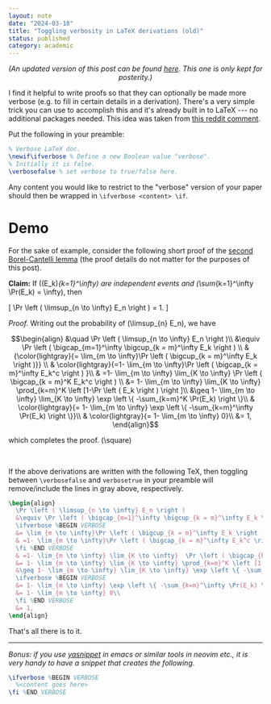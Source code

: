 ```yaml
---
layout: note 
date: "2024-03-18" 
title: "Toggling verbosity in LaTeX derivations (old)"
status: published
category: academic
---
```


<center><em>(An updated version of this post can be found <a href="/blogposts/toggling-verbosity-latex">here</a>. This one is only kept for posterity.)</em></center>

$$
\newcommand{\Fcal}{\mathcal{F}}
\newcommand{\RR}{\mathbb{R}}
\newcommand{\EE}{\mathbb{E}}
$$

I find it helpful to write proofs so that they can optionally be made more verbose (e.g. to fill in certain details in a derivation). There's a very simple trick you can use to accomplish this and it's already built in to LaTeX --- no additional packages needed. This idea was taken from [this reddit comment](https://old.reddit.com/r/LaTeX/comments/p321rh/is_there_a_way_to_have_two_versions_of_a_document/h8ojktk/).

Put the following in your preamble:

```LaTeX
% Verbose LaTeX doc.
\newif\ifverbose % Define a new Boolean value "verbose".
% Initially it is false.
\verbosefalse % set verbose to true/false here.
```

Any content you would like to restrict to the "verbose" version of your paper should then be wrapped in `\ifverbose <content> \if`.

# Demo

For the sake of example, consider the following short proof of the <a href="https://proofwiki.org/wiki/Second_Borel-Cantelli_Lemma" target="_blank">second Borel-Cantelli lemma</a> (the proof details do not matter for the purposes of this post).

<div class='theorem'>

<b>Claim:</b> If \((E_k)_{k=1}^\infty\) are independent events and \(\sum_{k=1}^\infty \Pr(E_k) = \infty\), then

\[ \Pr \left ( \limsup_{n \to \infty} E_n \right ) = 1. \]
  

<em>Proof.</em>
Writing out the probability of \(\limsup_{n} E_n\), we have

$$\begin{align}
  &\quad \Pr \left ( \limsup_{n \to \infty} E_n \right )\\
  &\equiv \Pr \left ( \bigcap_{m=1}^\infty \bigcup_{k = m}^\infty E_k \right ) \\
                                                 &{\color{lightgray}{= \lim_{m \to \infty}\Pr \left ( \bigcup_{k = m}^\infty E_k \right )}} \\
                                                 & \color{lightgray}{=1- \lim_{m \to \infty}\Pr \left ( \bigcap_{k = m}^\infty E_k^c \right ) }\\
                                                 & =1- \lim_{m \to \infty} \lim_{K \to \infty}  \Pr \left ( \bigcap_{k = m}^K E_k^c \right ) \\
                                                 &= 1- \lim_{m \to \infty} \lim_{K \to \infty} \prod_{k=m}^K \left [1-\Pr \left ( E_k \right ) \right ]\\
                                                 &\geq 1- \lim_{m \to \infty} \lim_{K \to \infty} \exp \left \{ -\sum_{k=m}^K \Pr(E_k) \right \}\\
                                                 & \color{lightgray}{= 1- \lim_{m \to \infty} \exp \left \{ -\sum_{k=m}^\infty \Pr(E_k) \right \}}\\
                                                 & \color{lightgray}{= 1- \lim_{m \to \infty} 0}\\
                                                 &= 1,
\end{align}$$

which completes the proof. \(\square\)
</div>
<br/>

If the above derivations are written with the following TeX, then toggling between `\verbosefalse` and `verbosetrue` in your preamble will remove/include the lines in gray above, respectively.


```LaTeX
\begin{align}
  \Pr \left ( \limsup_{n \to \infty} E_n \right )
  &\equiv \Pr \left ( \bigcap_{m=1}^\infty \bigcup_{k = m}^\infty E_k \right ) \\
  \ifverbose %BEGIN VERBOSE
  &= \lim_{m \to \infty}\Pr \left ( \bigcup_{k = m}^\infty E_k \right ) \\
  & =1- \lim_{m \to \infty}\Pr \left ( \bigcap_{k = m}^\infty E_k^c \right ) \\
  \fi %END VERBOSE
  & =1- \lim_{m \to \infty} \lim_{K \to \infty}  \Pr \left ( \bigcap_{k = m}^K E_k^c \right ) \\
  &= 1- \lim_{m \to \infty} \lim_{K \to \infty} \prod_{k=m}^K \left [1-\Pr \left ( E_k \right ) \right ]\\
  &\geq 1- \lim_{m \to \infty} \lim_{K \to \infty} \exp \left \{ -\sum_{k=m}^K \Pr(E_k) \right \}\\
  \ifverbose %BEGIN VERBOSE
  &= 1- \lim_{m \to \infty} \exp \left \{ -\sum_{k=m}^\infty \Pr(E_k) \right \}\\
  &= 1- \lim_{m \to \infty} 0\\
  \fi %END VERBOSE
  &= 1,
\end{align}
```

That's all there is to it.

---

*Bonus: if you use [yasnippet](https://github.com/joaotavora/yasnippet) in emacs or similar tools in neovim etc., it is very handy to have a snippet that creates the following.*
```LaTeX
\ifverbose %BEGIN VERBOSE
  %<content goes here>
\fi %END VERBOSE
```

